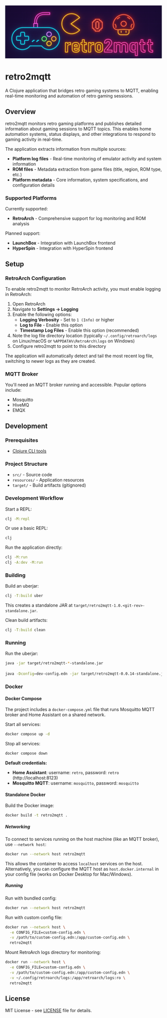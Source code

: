 ![alt text](docs/retro2mqtt_banner.png)

# retro2mqtt

A Clojure application that bridges retro gaming systems to MQTT, enabling real-time monitoring and automation of retro gaming sessions.

## Overview

retro2mqtt monitors retro gaming platforms and publishes detailed information about gaming sessions to MQTT topics. This enables home automation systems, status displays, and other integrations to respond to gaming activity in real-time.

The application extracts information from multiple sources:
- **Platform log files** - Real-time monitoring of emulator activity and system information
- **ROM files** - Metadata extraction from game files (title, region, ROM type, etc.)
- **Platform metadata** - Core information, system specifications, and configuration details

### Supported Platforms

Currently supported:
- **RetroArch** - Comprehensive support for log monitoring and ROM analysis

Planned support:
- **LaunchBox** - Integration with LaunchBox frontend
- **HyperSpin** - Integration with HyperSpin frontend

## Setup

### RetroArch Configuration

To enable retro2mqtt to monitor RetroArch activity, you must enable logging in RetroArch:

1. Open RetroArch
2. Navigate to **Settings → Logging**
3. Enable the following options:
   - **Logging Verbosity** - Set to `1 (Info)` or higher
   - **Log to File** - Enable this option
   - **Timestamp Log Files** - Enable this option (recommended)
4. Note the log file directory location (typically `~/.config/retroarch/logs` on Linux/macOS or `%APPDATA%\RetroArch\logs` on Windows)
5. Configure retro2mqtt to point to this directory

The application will automatically detect and tail the most recent log file, switching to newer logs as they are created.

### MQTT Broker

You'll need an MQTT broker running and accessible. Popular options include:
- Mosquitto
- HiveMQ
- EMQX

## Development

### Prerequisites

- [Clojure CLI tools](https://clojure.org/guides/install_clojure)

### Project Structure

- `src/` - Source code
- `resources/` - Application resources
- `target/` - Build artifacts (gitignored)

### Development Workflow

Start a REPL:

```bash
clj -M:repl
```

Or use a basic REPL:

```bash
clj
```

Run the application directly:

```bash
clj -M:run
clj -A:dev -M:run
```

### Building

Build an uberjar:

```bash
clj -T:build uber
```

This creates a standalone JAR at `target/retro2mqtt-1.0.<git-rev>-standalone.jar`.

Clean build artifacts:

```bash
clj -T:build clean
```

### Running

Run the uberjar:

```bash
java -jar target/retro2mqtt-*-standalone.jar

java -Dconfig=dev-config.edn -jar target/retro2mqtt-0.0.14-standalone.jar
```

### Docker

#### Docker Compose

The project includes a `docker-compose.yml` file that runs 
Mosquitto MQTT broker and Home Assistant on a shared network.

Start all services:

```bash
docker compose up -d
```

Stop all services:

```bash
docker compose down
```

**Default credentials:**
- **Home Assistant**: username: `retro`, password: `retro` (http://localhost:8123)
- **Mosquitto MQTT**: username: `mosquitto`, password: `mosquitto`

#### Standalone Docker

Build the Docker image:

```bash
docker build -t retro2mqtt .
```

##### Networking

To connect to services running on the host machine (like an MQTT broker), use `--network host`:

```bash
docker run --network host retro2mqtt
```

This allows the container to access `localhost` services on the host. Alternatively, you can configure the MQTT host
as `host.docker.internal` in your config file (works on Docker Desktop for Mac/Windows).

##### Running

Run with bundled config:

```bash
docker run --network host retro2mqtt
```

Run with custom config file:

```bash
docker run --network host \
  -e CONFIG_FILE=custom-config.edn \
  -v /path/to/custom-config.edn:/app/custom-config.edn \
  retro2mqtt
```

Mount RetroArch logs directory for monitoring:

```bash
docker run --network host \
  -e CONFIG_FILE=custom-config.edn \
  -v /path/to/custom-config.edn:/app/custom-config.edn \
  -v ~/.config/retroarch/logs:/app/retroarch/logs:ro \
  retro2mqtt
```

## License

MIT License - see [LICENSE](LICENSE) file for details.
